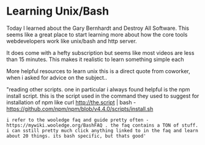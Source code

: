 # Learning Unix/Bash

Today I learned about the Gary Bernhardt and Destroy All Software. This seems like a great place to start learning more about how the core tools webdevelopers work like unix/bash and http server. 

It does come with a hefty subscription but seems like most videos are less than 15 minutes. This makes it realistic to learn something simple each 


More helpful resources to learn unix this is a direct quote from coworker, when i asked for advice on the subject..


"reading other scripts. one in particular i always found helpful is the npm install script. this is the script used in the command they used to suggest for installation of npm like curl http://the.script | bash - https://github.com/npm/npm/blob/v4.4.0/scripts/install.sh
	 
	i refer to the wooledge faq and guide pretty often - https://mywiki.wooledge.org/BashFAQ . the faq contains a TON of stuff. i can sstill pretty much click anything linked to in the faq and learn about 20 things. its bash specific, but thats good' 
